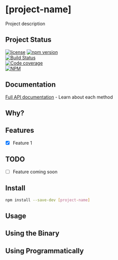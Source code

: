 # [project-name]
Project description

## Project Status

[![license](https://img.shields.io/npm/l/moltres.svg)](https://github.com/brianneisler/moltres/blob/master/LICENSE)
[![npm version](https://badge.fury.io/js/[project-name].svg)](https://badge.fury.io/js/[project-name])<br />
[![Build Status](https://travis-ci.org/brianneisler/[project-name].svg)](https://travis-ci.org/brianneisler/[project-name])<br />
[![Code coverage](https://codecov.io/gh/brianneisler/[project-name]/branch/master/graph/badge.svg)](https://codecov.io/gh/brianneisler/[project-name]/branch/master/)<br />
[![NPM](https://nodei.co/npm/[project-name].png?downloads=true&downloadRank=true&stars=true)](https://nodei.co/npm/[project-name]/)

## Documentation

[Full API documentation](docs/API.md) - Learn about each method


## Why?

## Features
- [x] Feature 1

## TODO
- [ ] Feature coming soon

## Install

```sh
npm install --save-dev [project-name]
```

## Usage


## Using the Binary


## Using Programmatically


